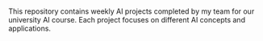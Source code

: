 # 
This repository contains weekly AI projects completed by my team for our university AI course. Each project focuses on different AI concepts and applications.
